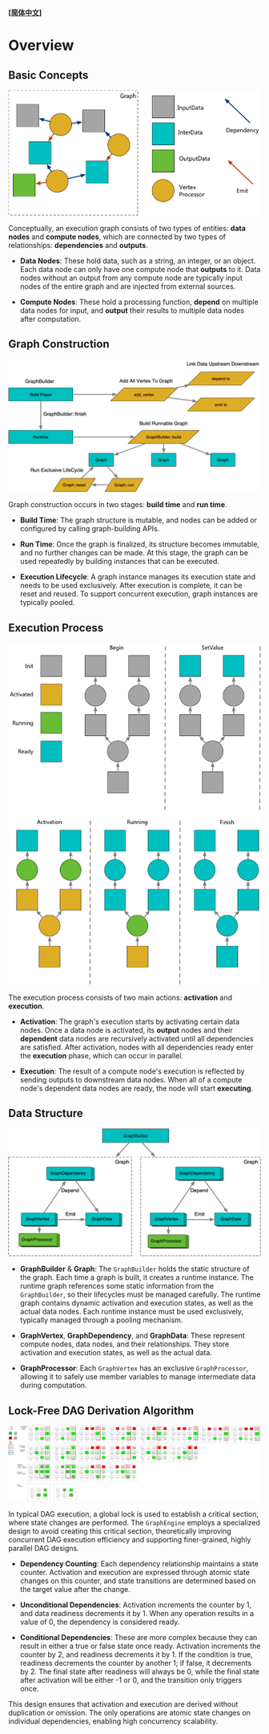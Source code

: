 **[[简体中文]](overview.zh-cn.md)**

# Overview

## Basic Concepts

![anyflow logic](images/anyflow_logic.png)

Conceptually, an execution graph consists of two types of entities: **data nodes** and **compute nodes**, which are connected by two types of relationships: **dependencies** and **outputs**.

- **Data Nodes**: These hold data, such as a string, an integer, or an object. Each data node can only have one compute node that **outputs** to it. Data nodes without an output from any compute node are typically input nodes of the entire graph and are injected from external sources.
  
- **Compute Nodes**: These hold a processing function, **depend** on multiple data nodes for input, and **output** their results to multiple data nodes after computation.

## Graph Construction

![Graph Builder](images/builder.png)

Graph construction occurs in two stages: **build time** and **run time**.

- **Build Time**: The graph structure is mutable, and nodes can be added or configured by calling graph-building APIs.
  
- **Run Time**: Once the graph is finalized, its structure becomes immutable, and no further changes can be made. At this stage, the graph can be used repeatedly by building instances that can be executed.

- **Execution Lifecycle**: A graph instance manages its execution state and needs to be used exclusively. After execution is complete, it can be reset and reused. To support concurrent execution, graph instances are typically pooled.

## Execution Process

![Running Flow](images/running.png)

The execution process consists of two main actions: **activation** and **execution**.

- **Activation**: The graph's execution starts by activating certain data nodes. Once a data node is activated, its **output** nodes and their **dependent** data nodes are recursively activated until all dependencies are satisfied. After activation, nodes with all dependencies ready enter the **execution** phase, which can occur in parallel.
  
- **Execution**: The result of a compute node's execution is reflected by sending outputs to downstream data nodes. When all of a compute node's dependent data nodes are ready, the node will start **executing**.

## Data Structure

![Structure](images/structure.png)

- **GraphBuilder** & **Graph**: The `GraphBuilder` holds the static structure of the graph. Each time a graph is built, it creates a runtime instance. The runtime graph references some static information from the `GraphBuilder`, so their lifecycles must be managed carefully. The runtime graph contains dynamic activation and execution states, as well as the actual data nodes. Each runtime instance must be used exclusively, typically managed through a pooling mechanism.

- **GraphVertex**, **GraphDependency**, and **GraphData**: These represent compute nodes, data nodes, and their relationships. They store activation and execution states, as well as the actual data.

- **GraphProcessor**: Each `GraphVertex` has an exclusive `GraphProcessor`, allowing it to safely use member variables to manage intermediate data during computation.

## Lock-Free DAG Derivation Algorithm

![Concurrent DAG](images/concurrent_dag.png)

In typical DAG execution, a global lock is used to establish a critical section, where state changes are performed. The `GraphEngine` employs a specialized design to avoid creating this critical section, theoretically improving concurrent DAG execution efficiency and supporting finer-grained, highly parallel DAG designs.

- **Dependency Counting**: Each dependency relationship maintains a state counter. Activation and execution are expressed through atomic state changes on this counter, and state transitions are determined based on the target value after the change.

- **Unconditional Dependencies**: Activation increments the counter by 1, and data readiness decrements it by 1. When any operation results in a value of 0, the dependency is considered ready.

- **Conditional Dependencies**: These are more complex because they can result in either a true or false state once ready. Activation increments the counter by 2, and readiness decrements it by 1. If the condition is true, readiness decrements the counter by another 1; if false, it decrements by 2. The final state after readiness will always be 0, while the final state after activation will be either -1 or 0, and the transition only triggers once.

This design ensures that activation and execution are derived without duplication or omission. The only operations are atomic state changes on individual dependencies, enabling high concurrency scalability.
